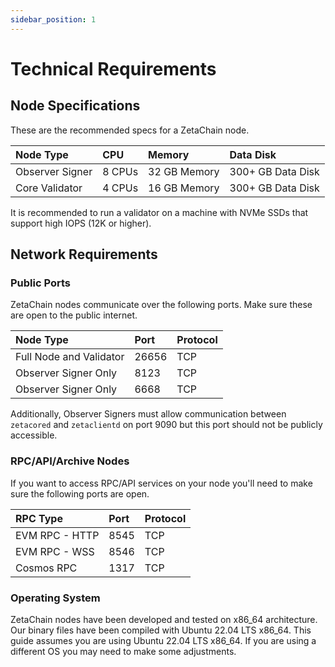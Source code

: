 ```yaml
---
sidebar_position: 1
---
```


# Technical Requirements

## Node Specifications

These are the recommended specs for a ZetaChain node.

| Node Type       | CPU    | Memory       | Data Disk         |
| :-------------- | :----- | :----------- | :---------------- |
| Observer Signer | 8 CPUs | 32 GB Memory | 300+ GB Data Disk |
| Core Validator  | 4 CPUs | 16 GB Memory | 300+ GB Data Disk |

It is recommended to run a validator on a machine with NVMe SSDs that support
high IOPS (12K or higher).

## Network Requirements

### Public Ports

ZetaChain nodes communicate over the following ports. Make sure these are open
to the public internet.

| Node Type               | Port  | Protocol |
| :---------------------- | :---- | :------- |
| Full Node and Validator | 26656 | TCP      |
| Observer Signer Only    | 8123  | TCP      |
| Observer Signer Only    | 6668  | TCP      |

Additionally, Observer Signers must allow communication between `zetacored` and
`zetaclientd` on port 9090 but this port should not be publicly accessible.

### RPC/API/Archive Nodes

If you want to access RPC/API services on your node you'll need to make sure the
following ports are open.

| RPC Type       | Port | Protocol |
| :------------- | :--- | :------- |
| EVM RPC - HTTP | 8545 | TCP      |
| EVM RPC - WSS  | 8546 | TCP      |
| Cosmos RPC     | 1317 | TCP      |

### Operating System

ZetaChain nodes have been developed and tested on x86_64 architecture. Our
binary files have been compiled with Ubuntu 22.04 LTS x86_64. This guide assumes
you are using Ubuntu 22.04 LTS x86_64. If you are using a different OS you may
need to make some adjustments.

